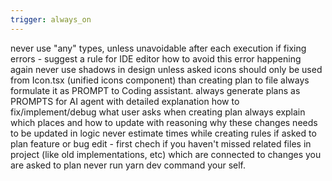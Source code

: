 ```yaml
---
trigger: always_on
---
```


never use "any" types, unless unavoidable
after each execution if fixing errors - suggest a rule for IDE editor how to avoid this error happening again
never use shadows in design unless asked
icons should only be used from Icon.tsx (unified icons component)
than creating plan to file always formulate it as PROMPT to Coding assistant.
always generate plans as PROMPTS for AI agent with detailed explanation how to fix/implement/debug what user asks
when creating plan always explain which places and how to update with reasoning why these changes needs to be updated in logic
never estimate times while creating rules
if asked to plan feature or bug edit - first chech if you haven't missed related files in project (like old implementations, etc) which are connected to changes you are asked to plan
never run yarn dev command your self. 